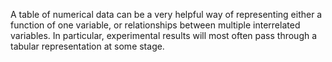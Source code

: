 A table of numerical data can be a very helpful way of representing
either a function of one variable, or relationships between multiple
interrelated variables.  In particular, experimental results will
most often pass through a tabular representation at some stage.
